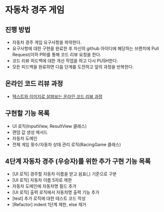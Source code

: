 # 자동차 경주 게임
## 진행 방법
* 자동차 경주 게임 요구사항을 파악한다.
* 요구사항에 대한 구현을 완료한 후 자신의 github 아이디에 해당하는 브랜치에 Pull Request(이하 PR)를 통해 코드 리뷰 요청을 한다.
* 코드 리뷰 피드백에 대한 개선 작업을 하고 다시 PUSH한다.
* 모든 피드백을 완료하면 다음 단계를 도전하고 앞의 과정을 반복한다.

## 온라인 코드 리뷰 과정
* [텍스트와 이미지로 살펴보는 온라인 코드 리뷰 과정](https://github.com/next-step/nextstep-docs/tree/master/codereview)

## 구현할 기능 목록
* UI 로직(InputView, ResultView 클래스)
* 랜덤 값 생성 메서드
* 자동차 도메인
* 전체 게임 횟수/자동차 상태 관리 로직(RacingGame 클래스)

## 4단계 자동차 경주 (우승자)를 위한 추가 구현 기능 목록
* [UI 로직] 경주할 자동차 이름을 받고 쉼표(,) 기준으로 구분
* [UI 로직] 자동차 이름 5자로 제한
* 자동차 도메인에 자동차명 필드 추가
* [UI 로직] 출력 로직에서 자동차명 출력 기능 추가
* [test] 추가 로직에 대한 테스트 코드 작성
* [Refactor] indent 1단계 제한, else 제거